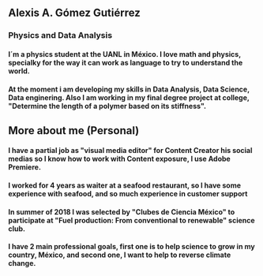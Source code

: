 ## Alexis A. Gómez Gutiérrez

### Physics and Data Analysis

#### I´m a physics student at the UANL in México. I love math and physics, specialky for the way it can work as language to try to understand the world.

#### At the moment i am developing my skills in Data Analysis, Data Science, Data enginering. Also I am working in my final degree project at college, "Determine the length of a polymer based on its stiffness".

## More about me (Personal)

#### I have a partial job as "visual media editor" for Content Creator his social medias so I know how to work with Content exposure, I use Adobe Premiere.

#### I worked for 4 years as waiter at a seafood restaurant, so I have some experience with seafood, and so much experience in customer support

#### In summer of 2018 I was selected by "Clubes de Ciencia México" to participate at "Fuel production: From conventional to renewable" science club. 

#### I have 2 main professional goals, first one is to help science to grow in my country, México, and second one, I want to help to reverse climate change.